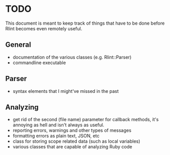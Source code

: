 # TODO

This document is meant to keep track of things that have to be done before
Rlint becomes even remotely useful.

## General

* documentation of the various classes (e.g. Rlint::Parser)
* commandline executable

## Parser

* syntax elements that I might've missed in the past

## Analyzing

* get rid of the second (file name) parameter for callback methods, it's
  annoying as hell and isn't always as useful.
* reporting errors, warnings and other types of messages
* formatting errors as plain text, JSON, etc
* class for storing scope related data (such as local variables)
* various classes that are capable of analyzing Ruby code
